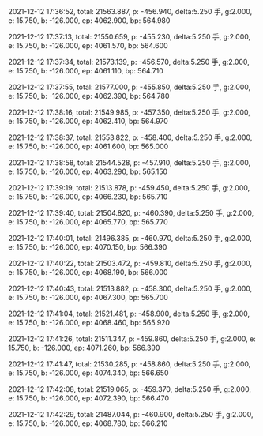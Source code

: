2021-12-12 17:36:52, total: 21563.887, p: -456.940, delta:5.250 手, g:2.000, e: 15.750, b: -126.000, ep: 4062.900, bp: 564.980

2021-12-12 17:37:13, total: 21550.659, p: -455.230, delta:5.250 手, g:2.000, e: 15.750, b: -126.000, ep: 4061.570, bp: 564.600

2021-12-12 17:37:34, total: 21573.139, p: -456.570, delta:5.250 手, g:2.000, e: 15.750, b: -126.000, ep: 4061.110, bp: 564.710

2021-12-12 17:37:55, total: 21577.000, p: -455.850, delta:5.250 手, g:2.000, e: 15.750, b: -126.000, ep: 4062.390, bp: 564.780

2021-12-12 17:38:16, total: 21549.985, p: -457.350, delta:5.250 手, g:2.000, e: 15.750, b: -126.000, ep: 4062.410, bp: 564.970

2021-12-12 17:38:37, total: 21553.822, p: -458.400, delta:5.250 手, g:2.000, e: 15.750, b: -126.000, ep: 4061.600, bp: 565.000

2021-12-12 17:38:58, total: 21544.528, p: -457.910, delta:5.250 手, g:2.000, e: 15.750, b: -126.000, ep: 4063.290, bp: 565.150

2021-12-12 17:39:19, total: 21513.878, p: -459.450, delta:5.250 手, g:2.000, e: 15.750, b: -126.000, ep: 4066.230, bp: 565.710

2021-12-12 17:39:40, total: 21504.820, p: -460.390, delta:5.250 手, g:2.000, e: 15.750, b: -126.000, ep: 4065.770, bp: 565.770

2021-12-12 17:40:01, total: 21496.385, p: -460.970, delta:5.250 手, g:2.000, e: 15.750, b: -126.000, ep: 4070.150, bp: 566.390

2021-12-12 17:40:22, total: 21503.472, p: -459.810, delta:5.250 手, g:2.000, e: 15.750, b: -126.000, ep: 4068.190, bp: 566.000

2021-12-12 17:40:43, total: 21513.882, p: -458.300, delta:5.250 手, g:2.000, e: 15.750, b: -126.000, ep: 4067.300, bp: 565.700

2021-12-12 17:41:04, total: 21521.481, p: -458.900, delta:5.250 手, g:2.000, e: 15.750, b: -126.000, ep: 4068.460, bp: 565.920

2021-12-12 17:41:26, total: 21511.347, p: -459.860, delta:5.250 手, g:2.000, e: 15.750, b: -126.000, ep: 4071.260, bp: 566.390

2021-12-12 17:41:47, total: 21530.285, p: -458.860, delta:5.250 手, g:2.000, e: 15.750, b: -126.000, ep: 4074.340, bp: 566.650

2021-12-12 17:42:08, total: 21519.065, p: -459.370, delta:5.250 手, g:2.000, e: 15.750, b: -126.000, ep: 4072.390, bp: 566.470

2021-12-12 17:42:29, total: 21487.044, p: -460.900, delta:5.250 手, g:2.000, e: 15.750, b: -126.000, ep: 4068.780, bp: 566.210